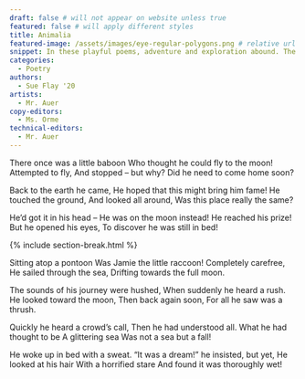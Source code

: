 ```yaml
---
draft: false # will not appear on website unless true
featured: false # will apply different styles
title: Animalia
featured-image: /assets/images/eye-regular-polygons.png # relative url for main image must begin with "/"
snippet: In these playful poems, adventure and exploration abound. The antics of the animal protagonists will get you laughing, but underneath their fairy tale facades are questions of dreams and our perceptions of reality.
categories:
  - Poetry
authors:
  - Sue Flay '20
artists:
  - Mr. Auer
copy-editors:
  - Ms. Orme
technical-editors:
  - Mr. Auer
---
```

There once was a little baboon
Who thought he could fly to the moon!
Attempted to fly,
And stopped – but why?
Did he need to come home soon?

Back to the earth he came,
He hoped that this might bring him fame!
He touched the ground,
And looked all around,
Was this place really the same?

He’d got it in his head –
He was on the moon instead!
He reached his prize!
But he opened his eyes,
To discover he was still in bed!

{% include section-break.html %}

Sitting atop a pontoon
Was Jamie the little raccoon!
Completely carefree,
He sailed through the sea,
Drifting towards the full moon.

The sounds of his journey were hushed,
When suddenly he heard a rush.
He looked toward the moon,
Then back again soon,
For all he saw was a thrush.

Quickly he heard a crowd’s call,
Then he had understood all.
What he had thought to be
A glittering sea
Was not a sea but a fall!

He woke up in bed with a sweat.
“It was a dream!” he insisted, but yet,
He looked at his hair
With a horrified stare
And found it was thoroughly wet!